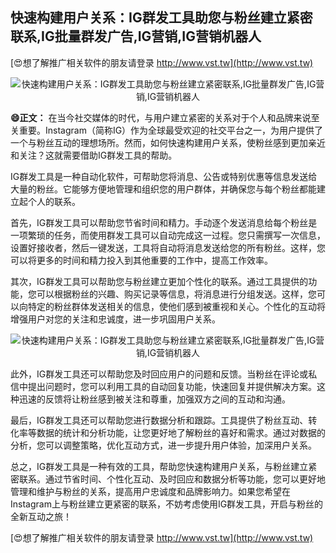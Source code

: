 ## **快速构建用户关系：IG群发工具助您与粉丝建立紧密联系,IG批量群发广告,IG营销,IG营销机器人**

[😍想了解推广相关软件的朋友请登录 http://www.vst.tw](http://www.vst.tw)

 <center><img src="https://vst.tw/MP4/tuiguang/png/4.png" alt="快速构建用户关系：IG群发工具助您与粉丝建立紧密联系,IG批量群发广告,IG营销,IG营销机器人"></center>

**😄正文：**
在当今社交媒体的时代，与用户建立紧密的关系对于个人和品牌来说至关重要。Instagram（简称IG）作为全球最受欢迎的社交平台之一，为用户提供了一个与粉丝互动的理想场所。然而，如何快速构建用户关系，使粉丝感到更加亲近和关注？这就需要借助IG群发工具的帮助。

IG群发工具是一种自动化软件，可帮助您将消息、公告或特别优惠等信息发送给大量的粉丝。它能够方便地管理和组织您的用户群体，并确保您与每个粉丝都能建立起个人的联系。

首先，IG群发工具可以帮助您节省时间和精力。手动逐个发送消息给每个粉丝是一项繁琐的任务，而使用群发工具可以自动完成这一过程。您只需撰写一次信息，设置好接收者，然后一键发送，工具将自动将消息发送给您的所有粉丝。这样，您可以将更多的时间和精力投入到其他重要的工作中，提高工作效率。

其次，IG群发工具可以帮助您与粉丝建立更加个性化的联系。通过工具提供的功能，您可以根据粉丝的兴趣、购买记录等信息，将消息进行分组发送。这样，您可以向特定的粉丝群体发送相关的信息，使他们感到被重视和关心。个性化的互动将增强用户对您的关注和忠诚度，进一步巩固用户关系。

 <center><img src="https://vst.tw/MP4/tuiguang/png/2.png" alt="快速构建用户关系：IG群发工具助您与粉丝建立紧密联系,IG批量群发广告,IG营销,IG营销机器人"></center>

此外，IG群发工具还可以帮助您及时回应用户的问题和反馈。当粉丝在评论或私信中提出问题时，您可以利用工具的自动回复功能，快速回复并提供解决方案。这种迅速的反馈将让粉丝感到被关注和尊重，加强双方之间的互动和沟通。

最后，IG群发工具还可以帮助您进行数据分析和跟踪。工具提供了粉丝互动、转化率等数据的统计和分析功能，让您更好地了解粉丝的喜好和需求。通过对数据的分析，您可以调整策略，优化互动方式，进一步提升用户体验，加深用户关系。

总之，IG群发工具是一种有效的工具，帮助您快速构建用户关系，与粉丝建立紧密联系。通过节省时间、个性化互动、及时回应和数据分析等功能，您可以更好地管理和维护与粉丝的关系，提高用户忠诚度和品牌影响力。如果您希望在Instagram上与粉丝建立更紧密的联系，不妨考虑使用IG群发工具，开启与粉丝的全新互动之旅！

[😍想了解推广相关软件的朋友请登录 http://www.vst.tw](http://www.vst.tw)



